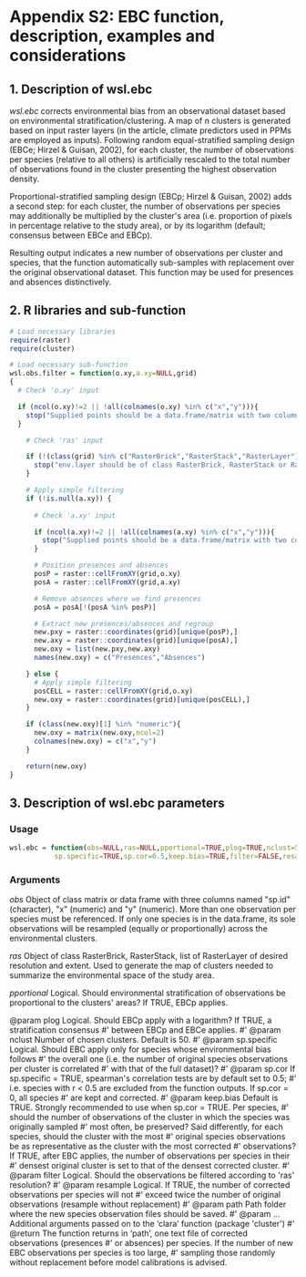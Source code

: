# Appendix S2: EBC function, description, examples and considerations

## 1. Description of wsl.ebc

*wsl.ebc* corrects environmental bias from an observational dataset based on environmental stratification/clustering. A map of n clusters is generated based on input raster layers (in the article, climate predictors used in PPMs are employed as inputs). Following random equal-stratified sampling design (EBCe; Hirzel & Guisan, 2002), for each cluster, the number of observations per species (relative to all others) is artificially rescaled to the total number of observations found in the cluster presenting the highest observation density.

Proportional-stratified sampling design (EBCp; Hirzel & Guisan, 2002) adds a second step: for each cluster, the number of observations per species may additionally be multiplied by the cluster's area (i.e. proportion of pixels in percentage relative to the study area), or by its logarithm (default; consensus between EBCe and EBCp).

Resulting output indicates a new number of observations per cluster and species, that the function automatically sub-samples with replacement over the original observational dataset. This function may be used for presences and absences distinctively. 

## 2. R libraries and sub-function

``` r
# Load necessary libraries 
require(raster)
require(cluster)

# Load necessary sub-function 
wsl.obs.filter = function(o.xy,a.xy=NULL,grid)
{
  # Check 'o.xy' input

  if (ncol(o.xy)!=2 || !all(colnames(o.xy) %in% c("x","y"))){
    stop("Supplied points should be a data.frame/matrix with two columns named x and y!")
  }

    # Check 'ras' input

    if (!(class(grid) %in% c("RasterBrick","RasterStack","RasterLayer"))) {
      stop("env.layer should be of class RasterBrick, RasterStack or RasterLayer!")
    }

    # Apply simple filtering
    if (!is.null(a.xy)) {
      
      # Check 'a.xy' input

      if (ncol(a.xy)!=2 || !all(colnames(a.xy) %in% c("x","y"))){
        stop("Supplied points should be a data.frame/matrix with two columns named x and y!")
      }

      # Position presences and absences
      posP = raster::cellFromXY(grid,o.xy)
      posA = raster::cellFromXY(grid,a.xy)

      # Remove absences where we find presences
      posA = posA[!(posA %in% posP)]

      # Extract new presences/absences and regroup
      new.pxy = raster::coordinates(grid)[unique(posP),]
      new.axy = raster::coordinates(grid)[unique(posA),]
      new.oxy = list(new.pxy,new.axy)
      names(new.oxy) = c("Presences","Absences")

    } else {
      # Apply simple filtering
      posCELL = raster::cellFromXY(grid,o.xy)
      new.oxy = raster::coordinates(grid)[unique(posCELL),]
    }

    if (class(new.oxy)[1] %in% "numeric"){
      new.oxy = matrix(new.oxy,ncol=2)
      colnames(new.oxy) = c("x","y")
    }

    return(new.oxy)
}
```

## 3. Description of wsl.ebc parameters
### Usage

``` r
wsl.ebc = function(obs=NULL,ras=NULL,pportional=TRUE,plog=TRUE,nclust=50,
           sp.specific=TRUE,sp.cor=0.5,keep.bias=TRUE,filter=FALSE,resample=FALSE,path=NULL,...)
```

### Arguments

*obs*         Object of class matrix or data frame with three columns named "sp.id" (character),
              "x" (numeric) and "y" (numeric). More than one observation per species must be referenced. If
              only one species is in the data.frame, its sole observations will be resampled (equally or
              proportionally) across the environmental clusters.

*ras*         Object of class RasterBrick, RasterStack, list of RasterLayer of desired resolution and extent.
              Used to generate the map of clusters needed to summarize the environmental space of
              the study area.

*pportional*  Logical. Should environmental stratification of observations be proportional to the
              clusters' areas? If TRUE, EBCp applies.

@param plog Logical. Should EBCp apply with a logarithm? If TRUE, a stratification consensus
#' between EBCp and EBCe applies.
#' @param nclust Number of chosen clusters. Default is 50.
#' @param sp.specific Logical. Should EBC apply only for species whose environmental bias follows
#' the overall one (i.e. the number of original species observations per cluster is correlated
#' with that of the full dataset)?
#' @param sp.cor If sp.specific = TRUE, spearman's correlation tests are by default set to 0.5;
#' i.e. species with r < 0.5 are excluded from the function outputs. If sp.cor = 0, all species
#' are kept and corrected.
#' @param keep.bias Default is TRUE. Strongly recommended to use when sp.cor = TRUE. Per species,
#' should the number of observations of the cluster in which the species was originally sampled
#' most often, be preserved? Said differently, for each species, should the cluster with the most
#' original species observations be as representative as the cluster with the most corrected
#' observations? If TRUE, after EBC applies, the number of observations per species in their
#' densest original cluster is set to that of the densest corrected cluster.
#' @param filter Logical. Should the observations be filtered according to 'ras' resolution?
#' @param resample Logical. If TRUE, the number of corrected observations per species will not
#' exceed twice the number of original observations (resample without replacement)
#' @param path Path folder where the new species observation files should be saved.
#' @param ... Additional arguments passed on to the ‘clara’ function (package 'cluster') 
#' @return The function returns in ‘path’, one text file of corrected observations (presences
#' or absences) per species. If the number of new EBC observations per species is too large,
#' sampling those randomly without replacement before model calibrations is advised.
